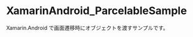 XamarinAndroid_ParcelableSample
===============================

Xamarin.Android で画面遷移時にオブジェクトを渡すサンプルです。